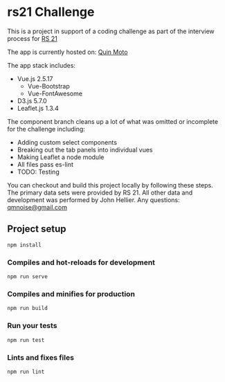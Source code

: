 # rs21 Challenge
This is a project in support of a coding challenge as part of the interview process for [RS 21](https://rs21.io/)

The app is currently hosted on: [Quin Moto](http://quinmoto.com/rs21.html)

The app stack includes:
* Vue.js 2.5.17
  * Vue-Bootstrap
  * Vue-FontAwesome
* D3.js 5.7.0
* Leaflet.js 1.3.4

The component branch cleans up a lot of what was omitted or incomplete for the challenge including:
* Adding custom select components
* Breaking out the tab panels into individual vues
* Making Leaflet a node module
* All files pass es-lint
* TODO: Testing



You can checkout and build this project locally by following these steps. The primary data sets were provided by RS 21. All other data and development was performed by John Hellier. Any questions: qmnoise@gmail.com

## Project setup
```
npm install
```

### Compiles and hot-reloads for development
```
npm run serve
```

### Compiles and minifies for production
```
npm run build
```

### Run your tests
```
npm run test
```

### Lints and fixes files
```
npm run lint
```
